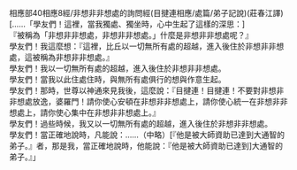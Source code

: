 相應部40相應8經/非想非非想處的詢問經(目揵連相應/處篇/弟子記說)(莊春江譯)  
[……「學友們！這裡，當我獨處、獨坐時，心中生起了這樣的深思：]  
『被稱為「非想非非想處，非想非非想處。」什麼是非想非非想處呢？』  
學友們！我這麼想：『這裡，比丘以一切無所有處的超越，進入後住於非想非非想處，這被稱為非想非非想處。』  
學友們！我以一切無所有處的超越，進入後住於非想非非想處。  
學友們！當我以此住處住時，與無所有處俱行的想與作意生起。  
學友們！那時，世尊以神通來見我後，這麼說：『目揵連！目揵連！不要對非想非非想處放逸，婆羅門！請你使心安頓在非想非非想處上，請你使心統一在非想非非想處上，請你使心集中在非想非非想處上。』  
學友們！過些時候，我又以一切無所有處的超越，進入後住於非想非非想處。  
學友們！當正確地說時，凡能說：……（中略）[『他是被大師資助已達到大通智的弟子。』者，那是我，當正確地說時，他能說：『他是被大師資助已達到]大通智的弟子。』」  
  
  

